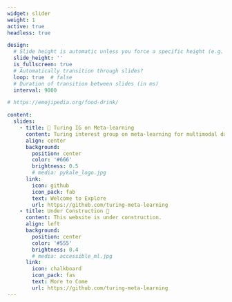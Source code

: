 ```yaml
---
widget: slider
weight: 1
active: true
headless: true

design:
  # Slide height is automatic unless you force a specific height (e.g. '400px')
  slide_height: ''
  is_fullscreen: true
  # Automatically transition through slides?
  loop: true  # false
  # Duration of transition between slides (in ms)
  interval: 9000

# https://emojipedia.org/food-drink/

content:
  slides:
    - title: 👋 Turing IG on Meta-learning
      content: Turing interest group on meta-learning for multimodal data
      align: center
      background:
        position: center
        color: '#666'
        brightness: 0.5
        # media: pykale_logo.jpg
      link:
        icon: github
        icon_pack: fab
        text: Welcome to Explore
        url: https://github.com/turing-meta-learning
    - title: Under Construction 🚧
      content: This website is under construction. 
      align: left
      background:
        position: center
        color: '#555'
        brightness: 0.4
        # media: accessible_ml.jpg
      link:
        icon: chalkboard
        icon_pack: fas
        text: More to Come
        url: https://github.com/turing-meta-learning
---
```

